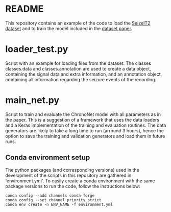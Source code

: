 # README

This repository contains an example of the code to load the [SeizeIT2 dataset](https://openneuro.org/datasets/ds005873/versions/1.0.0) and to train the model included in the [dataset paper]().

# loader_test.py
Script with an example for loading files from the dataset. The classes classes.data and classes.annotation are used to create a data object, containing the signal data and extra information,  and an annotation object, containing all information regarding the seizure events of the recording.

# main_net.py
Script to train and evaluate the ChronoNet model with all parameters as in the paper. This is a suggestion of a framework that uses the data loaders and a Keras implementation of the training and evaluation routines. The data generators are likely to take a long time to run (arround 3 hours), hence the option to save the training and validation generators and load them in future runs.

## Conda environment setup
The python packages (and corresponding versions) used in the development of the scripts in this repository are gathered in 'environment.yml'. To easily create a conda environment with the same package versions to run the code, follow the instructions below:
```
conda config --add channels conda-forge
conda config --set channel_priority strict
conda env create -n ENV_NAME -f environment.yml
```

